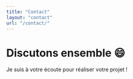 ```yaml
---
title: "Contact"
layout: "contact"
url: "/contact/"
---
```


# Discutons ensemble :smile:
Je suis à votre écoute pour réaliser votre projet !